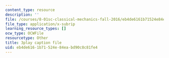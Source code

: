 ```yaml
---
content_type: resource
description: ''
file: /courses/8-01sc-classical-mechanics-fall-2016/eb4de6161b71524e84eabd90c8c81fe4_otGGuHt36XA.vtt
file_type: application/x-subrip
learning_resource_types: []
ocw_type: OCWFile
resourcetype: Other
title: 3play caption file
uid: eb4de616-1b71-524e-84ea-bd90c8c81fe4
---
```

